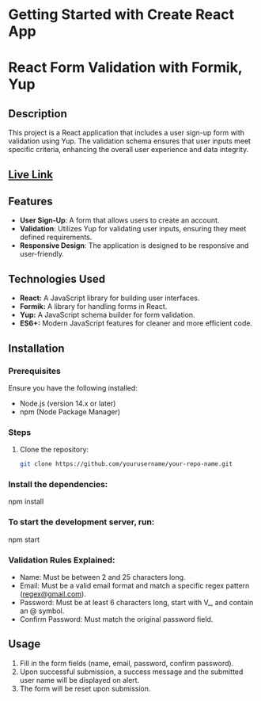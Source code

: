 # Getting Started with Create React App

# React Form Validation with Formik, Yup

## Description
This project is a React application that includes a user sign-up form with validation using Yup. The validation schema ensures that user inputs meet specific criteria, enhancing the overall user experience and data integrity.

## [Live Link](https://form-validation-wheat-theta.vercel.app/)

## Features
- **User Sign-Up**: A form that allows users to create an account.
- **Validation**: Utilizes Yup for validating user inputs, ensuring they meet defined requirements.
- **Responsive Design**: The application is designed to be responsive and user-friendly.

## Technologies Used

- **React:** A JavaScript library for building user interfaces.
- **Formik:** A library for handling forms in React.
- **Yup:** A JavaScript schema builder for form validation.
- **ES6+:** Modern JavaScript features for cleaner and more efficient code.

## Installation

### Prerequisites
Ensure you have the following installed:
- Node.js (version 14.x or later)
- npm (Node Package Manager)

### Steps
1. Clone the repository:
   ```bash
   git clone https://github.com/yourusername/your-repo-name.git


### Install the dependencies:

npm install

### To start the development server, run:

npm start

### Validation Rules Explained:

- Name: Must be between 2 and 25 characters long.
- Email: Must be a valid email format and match a specific regex pattern (regex@gmail.com).
- Password: Must be at least 6 characters long, start with V_, and contain an @ symbol.
- Confirm Password: Must match the original password field.

## Usage

1. Fill in the form fields (name, email, password, confirm password).
2. Upon successful submission, a success message and the submitted user name will be displayed on alert.
3. The form will be reset upon submission.

